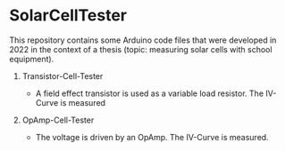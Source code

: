 # SolarCellTester

This repository contains some Arduino code files that were developed in 2022 in the context of a thesis (topic: measuring solar cells with school equipment).

1. Transistor-Cell-Tester
   - A field effect transistor is used as a variable load resistor. The IV-Curve is measured

2. OpAmp-Cell-Tester
   - The voltage is driven by an OpAmp. The IV-Curve is measured.

